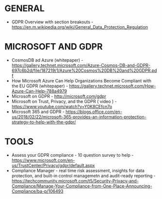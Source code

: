 # GENERAL

* GDPR Overview with section breakouts - <https://en.m.wikipedia.org/wiki/General_Data_Protection_Regulation>

# MICROSOFT AND GDPR

* CosmosDB ad Azure (whitepaper) - https://gallery.technet.microsoft.com/Azure-Cosmos-DB-and-GDPR-697c6b2d/file/187219/1/Azure%20Cosmos%20DB%20and%20GDPR.pdf
* How Microsoft Azure Can Help Organizations Become Compliant with the EU GDPR (whitepaper) - https://gallery.technet.microsoft.com/How-Azure-Can-Help-788a4979
* Microsoft on GDPR - <http://microsoft.com/gdpr>
* Microsoft on Trust, Privacy, and the GDPR ( video ) - <https://www.youtube.com/watch?v=Y0K8CEfcn7o>
* Microsoft 365 and GDPR - https://blogs.office.com/en-us/2018/02/22/microsoft-365-provides-an-information-protection-strategy-to-help-with-the-gdpr/

# TOOLS

* Assess your GDPR compliance - 10 question survey to help - https://www.microsoft.com/en-us/TrustCenter/Privacy/gdpr/default.aspx
* Compliance Manager - real time risk assessment, insights for data protection, and built-in control managemetn and audit-ready reporting - https://techcommunity.microsoft.com/t5/Security-Privacy-and-Compliance/Manage-Your-Compliance-from-One-Place-Announcing-Compliance/ba-p/106493
